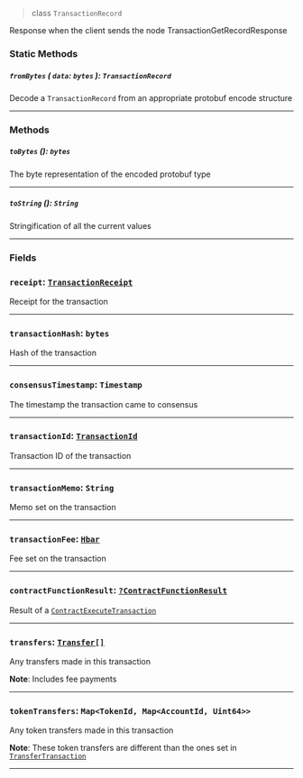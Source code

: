 > class `TransactionRecord`

Response when the client sends the node TransactionGetRecordResponse

### Static Methods

##### `fromBytes` ( `data`: `bytes` ): `TransactionRecord`

Decode a `TransactionRecord` from an appropriate protobuf encode structure

---

### Methods

##### `toBytes` (): `bytes`

The byte representation of the encoded protobuf type

---

##### `toString` (): `String`

Stringification of all the current values

---

### Fields

### `receipt`: [`TransactionReceipt`](reference/core/TransactionReceipt.md)

Receipt for the transaction

---

### `transactionHash`: `bytes`

Hash of the transaction

---

### `consensusTimestamp`: `Timestamp`

The timestamp the transaction came to consensus

---

### `transactionId`: [`TransactionId`](reference/core/TransactionId.md)

Transaction ID of the transaction

---

### `transactionMemo`: `String`

Memo set on the transaction

---

### `transactionFee`: [`Hbar`](reference/Hbar.md)

Fee set on the transaction

---

### `contractFunctionResult`: [`?ContractFunctionResult`](reference/contract/ContractFunctionResult.md)

Result of a [`ContractExecuteTransaction`](reference/contract/ContractExecuteTransaction.md)

---

### `transfers`: [`Transfer[]`](reference/Transfer.md)

Any transfers made in this transaction

**Note**: Includes fee payments

---

### `tokenTransfers`: `Map<TokenId, Map<AccountId, Uint64>>`

Any token transfers made in this transaction

**Note**: These token transfers are different than the ones set in [`TransferTransaction`](reference/cryptocurrency/TransferTransaction.md)

---
